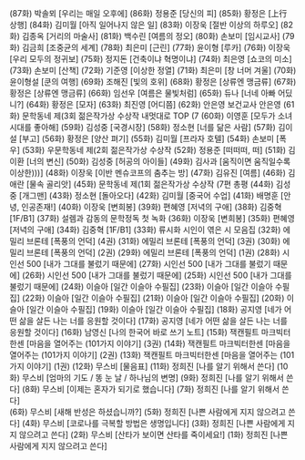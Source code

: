 (87화) 박솔뫼 [우리는 매일 오후에] 
(86화) 정용준 [당신의 피] 
(85화) 황정은 [上行 상행] 
(84화) 김미월 [아직 일어나지 않은 일] 
(83화) 이장욱 [절반 이상의 하루오] 
(82화) 김종옥 [거리의 마술사] 
(81화) 백수린 [여름의 정오] 
(80화) 손보미 [임시교사] 
(79화) 김금희 [조중균의 세계] 
(78화) 최은미 [근린] 
(77화) 윤이형 [루카] 
(76화) 이장욱 [우리 모두의 정귀보] 
(75화) 정지돈 [건축이냐 혁명이냐] 
(74화) 최은영 [쇼코의 미소] 
(73화) 손보미 [산책] 
(72화) 기준영 [이상한 정열] 
(71화) 최은미 [창 너머 겨울] 
(70화) 윤이형설 [쿤의 여행] 
(69화) 조해진 [빛의 호위] 
(68화) 황정은 [상류엔 맹금류]
(67화) 황정은 [상류엔 맹금류] 
(66화) 임선우 [여름은 물빛처럼] 
(65화) 듀나 [너네 아빠 어딨니?] 
(64화) 황정은 [모자] 
(63화) 최진영 [어디쯤] 
(62화) 안은영 보건교사 안은영
(61화) 문학동네 제(3회 젊은작가상 수상작 내멋대로 TOP (7
(60화) 이영훈 [모두가 소녀시대를 좋아해] 
(59화) 김성중 [국경시장] 
(58화) 정소현 [너를 닮은 사람] 
(57화) 김이설 [부고] 
(56화) 황정은 [양산 펴기] 
(55화) 김미월 [프라자 호텔] 
(54화) 손보미 [폭우] 
(53화) 우문학동네 제(2회 젊은작가상 수상작
(52화) 정용준 [떠떠떠, 떠] 
(51화) 김이환 [너의 변신]
(50화) 김성중 [허공의 아이들] 
(49화) 김사과 [움직이면 움직일수록 이상한)))] 
(48화) 이장욱 [이반 멘슈코프의 춤추는 방] 
(47화) 김유진 [여름] 
(46화) 김애란 [물속 골리앗] 
(45화) 문학동네 제(1회 젊은작가상 수상작 (7편 총평
(44화) 김성중 [개그맨] 
(43화) 정소현 [돌아오다] 
(42화) 김미월 [중국어 수업] 
(41화) 배명훈 [안녕, 인공존재!] 
(40화) 이장욱 [변희봉] 
(39화) 편혜영 [저녁의 구애] 
(38화) 김중혁 [1F/B1] 
(37화) 설렘과 감동의 문학정독 첫 녹화
(36화) 이장욱 [변희봉]
(35화) 편혜영 [저녁의 구애]
(34화) 김중혁 [1F/B1] 
(33화) 류시화 시인이 엮은 시 모음집
(32화) 에밀리 브론테 [폭풍의 언덕] (4권) 
(31화) 에밀리 브론테 [폭풍의 언덕] (3권)
(30화) 에밀리 브론테 [폭풍의 언덕] (2권)
(29화) 에밀리 브론테 [폭풍의 언덕] (1권)
(28화) 시인선 500 [내가 그대를 불렀기 때문에]
(27화) 시인선 500 [내가 그대를 불렀기 때문에]
(26화) 시인선 500 [내가 그대를 불렀기 때문에]
(25화) 시인선 500 [내가 그대를 불렀기 때문에]
(24화) 이슬아 [일간 이슬아 수필집] 
(23화) 이슬아 [일간 이슬아 수필집] 
(22화) 이슬아 [일간 이슬아 수필집] 
(21화) 이슬아 [일간 이슬아 수필집] 
(20화) 이슬아 [일간 이슬아 수필집] 
(19화) 이슬아 [일간 이슬아 수필집] 
(18화) 공지영 [네가 어떤 삶을 살든 나는 너를 응원할 것이다] 
(17화) 공지영 [네가 어떤 삶을 살든 나는 너를 응원할 것이다] 
(16화) 남영신 [나의 한국어 바로 쓰기 노트]
(15화) 잭캔필트 마크빅터한센 [마음을 열어주는 (101가지 이야기] (3권)
(14화) 잭캔필트 마크빅터한센 [마음을 열어주는 (101가지 이야기] (2권)
(13화) 잭캔필트 마크빅터한센 [마음을 열어주는 (101가지 이야기] (1권)
(12화) 무스비 [물음표]
(11화) 정희진 [나를 알기 위해서 쓴다] 
(10화) 무스비 [엄마의 기도 / 똥 눈 날 / 하나님의 변명] 
(9화) 정희진 [나를 알기 위해서 쓴다]
(8화) 무스비 [이제는 혼자가 되기로 했습니다] 
(7화) 정희진 [나를 알기 위해서 쓴다]  
(6화) 무스비 [새해 반성은 하셨습니까?] 
(5화) 정희진 [나쁜 사람에게 지지 않으려고 쓴다] 
(4화) 무스비 [코로나를 극복할 방법은 생명입니다] 
(3화) 정희진 [나쁜 사람에게 지지 않으려고 쓴다]
(2화) 무스비 [산타가 보이면 산타를 죽이세요!] 
(1화) 정희진 [나쁜 사람에게 지지 않으려고 쓴다] 
